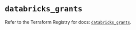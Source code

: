 # `databricks_grants`

Refer to the Terraform Registry for docs: [`databricks_grants`](https://registry.terraform.io/providers/databricks/databricks/1.48.3/docs/resources/grants).
